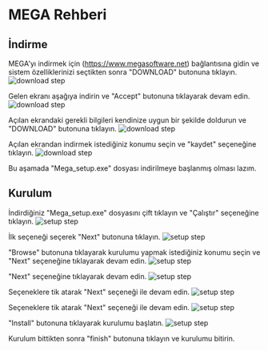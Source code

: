 # MEGA Rehberi
## İndirme
MEGA'yı indirmek için (https://www.megasoftware.net) bağlantısına gidin ve sistem özelliklerinizi seçtikten sonra "DOWNLOAD" butonuna tıklayın.
![download step](images/mega_download1.png)

Gelen ekranı aşağıya indirin ve "Accept" butonuna tıklayarak devam edin.
![download step](images/mega_download2.png)

Açılan ekrandaki gerekli bilgileri kendinize uygun bir şekilde doldurun ve "DOWNLOAD" butonuna tıklayın.
![download step](images/mega_download3.png)

Açılan ekrandan indirmek istediğiniz konumu seçin ve "kaydet" seçeneğine tıklayın.
![download step](images/mega_download4.png)

Bu aşamada "Mega_setup.exe" dosyası indirilmeye başlanmış olması lazım.

## Kurulum

İndirdiğiniz "Mega_setup.exe" dosyasını çift tıklayın ve "Çalıştır" seçeneğine tıklayın.
![setup step](images/mega_setup1.png)

İlk seçeneği seçerek "Next" butonuna tıklayın. 
![setup step](images/mega_setup2.png)

"Browse" butonuna tıklayarak kurulumu yapmak istediğiniz konumu seçin ve "Next" seçeneğine tıklayarak devam edin.
![setup step](images/mega_setup3.png)

"Next" seçeneğine tıklayarak devam edin.
![setup step](images/mega_setup4.png)

Seçeneklere tik atarak "Next" seçeneği ile devam edin.
![setup step](images/mega_setup5.png)

Seçeneklere tik atarak "Next" seçeneği ile devam edin.
![setup step](images/mega_setup6.png)

"Install" butonuna tıklayarak kurulumu başlatın.
![setup step](images/mega_setup7.png)

Kurulum bittikten sonra "finish" butonuna tıklayın ve kurulumu bitirin.
